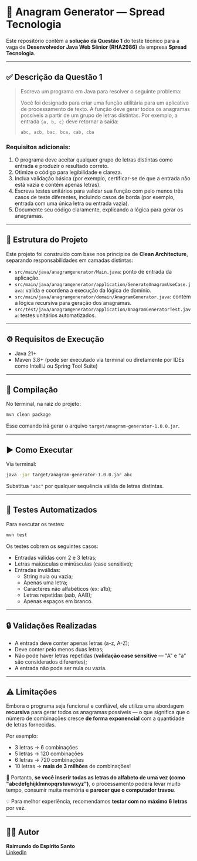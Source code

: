 # 🧩 Anagram Generator — Spread Tecnologia

Este repositório contém a **solução da Questão 1** do teste técnico para a vaga de **Desenvolvedor Java Web Sênior (RHA2986)** da empresa **Spread Tecnologia**.

---

## ✅ Descrição da Questão 1

> Escreva um programa em Java para resolver o seguinte problema:
>
> Você foi designado para criar uma função utilitária para um aplicativo de processamento de texto. A função deve gerar todos os anagramas possíveis a partir de um grupo de letras distintas. Por exemplo, a entrada `{a, b, c}` deve retornar a saída:
>
> ```
> abc, acb, bac, bca, cab, cba
> ```

### Requisitos adicionais:

1. O programa deve aceitar qualquer grupo de letras distintas como entrada e produzir o resultado correto.
2. Otimize o código para legibilidade e clareza.
3. Inclua validação básica (por exemplo, certificar-se de que a entrada não está vazia e contém apenas letras).
4. Escreva testes unitários para validar sua função com pelo menos três casos de teste diferentes, incluindo casos de borda (por exemplo, entrada com uma única letra ou entrada vazia).
5. Documente seu código claramente, explicando a lógica para gerar os anagramas.

---

## 🧱 Estrutura do Projeto

Este projeto foi construído com base nos princípios de **Clean Architecture**, separando responsabilidades em camadas distintas:

- `src/main/java/anagramgenerator/Main.java`: ponto de entrada da aplicação.
- `src/main/java/anagramgenerator/application/GenerateAnagramUseCase.java`: valida e coordena a execução da lógica de domínio.
- `src/main/java/anagramgenerator/domain/AnagramGenerator.java`: contém a lógica recursiva para geração dos anagramas.
- `src/test/java/anagramgenerator/application/AnagramGeneratorTest.java`: testes unitários automatizados.

---

## ⚙️ Requisitos de Execução

- Java 21+
- Maven 3.8+ (pode ser executado via terminal ou diretamente por IDEs como IntelliJ ou Spring Tool Suite)

---

## 🚀 Compilação

No terminal, na raiz do projeto:

```bash
mvn clean package
```

Esse comando irá gerar o arquivo `target/anagram-generator-1.0.0.jar`.

---

## ▶️ Como Executar

Via terminal:

```bash
java -jar target/anagram-generator-1.0.0.jar abc
```

Substitua `"abc"` por qualquer sequência válida de letras distintas.

---

## 🧪 Testes Automatizados

Para executar os testes:

```bash
mvn test
```

Os testes cobrem os seguintes casos:

- Entradas válidas com 2 e 3 letras;
- Letras maiúsculas e minúsculas (case sensitive);
- Entradas inválidas:
  - String nula ou vazia;
  - Apenas uma letra;
  - Caracteres não alfabéticos (ex: a1b);
  - Letras repetidas (aab, AAB);
  - Apenas espaços em branco.

---

## 🔒 Validações Realizadas

- A entrada deve conter apenas letras (a-z, A-Z);
- Deve conter pelo menos duas letras;
- Não pode haver letras repetidas (**validação case sensitive** — "A" e "a" são considerados diferentes);
- A entrada não pode ser nula ou vazia.

---

## ⚠️ Limitações

Embora o programa seja funcional e confiável, ele utiliza uma abordagem **recursiva** para gerar todos os anagramas possíveis — o que significa que o número de combinações cresce **de forma exponencial** com a quantidade de letras fornecidas.

Por exemplo:

- 3 letras → 6 combinações  
- 5 letras → 120 combinações  
- 6 letras → 720 combinações  
- 10 letras → **mais de 3 milhões** de combinações!

🔁 Portanto, **se você inserir todas as letras do alfabeto de uma vez (como "abcdefghijklmnopqrstuvwxyz")**, o processamento poderá levar muito tempo, consumir muita memória e **parecer que o computador travou**.

💡 Para melhor experiência, recomendamos **testar com no máximo 6 letras** por vez.

---

## 👨‍💻 Autor

**Raimundo do Espírito Santo**  
[LinkedIn](https://www.linkedin.com/in/raimundo-do-esp%C3%ADrito-santo-37306b282/)
